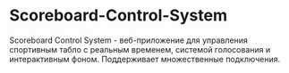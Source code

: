 # Scoreboard-Control-System
Scoreboard Control System - веб-приложение для управления спортивным табло с реальным временем, системой голосования и интерактивным фоном. Поддерживает множественные подключения.

